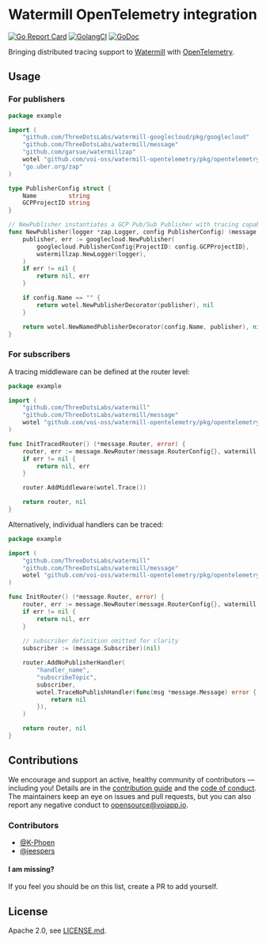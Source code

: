 # Watermill OpenTelemetry integration

[![Go Report Card](https://goreportcard.com/badge/github.com/voi-oss/watermill-opentelemetry?style=flat-square)](https://goreportcard.com/report/github.com/voi-oss/watermill-opentelemetry)
[![GolangCI](https://golangci.com/badges/github.com/voi-oss/watermill-opentelemetry.svg)](https://golangci.com/r/github.com/voi-oss/watermill-opentelemetry)
[![GoDoc](http://img.shields.io/badge/godoc-reference-5272B4.svg?style=flat-square)](https://pkg.go.dev/github.com/voi-oss/watermill-opentelemetry)

Bringing distributed tracing support to [Watermill](https://watermill.io/) with [OpenTelemetry](https://opentelemetry.io/). 

## Usage

### For publishers

```go
package example

import (
    "github.com/ThreeDotsLabs/watermill-googlecloud/pkg/googlecloud"
    "github.com/ThreeDotsLabs/watermill/message"
    "github.com/garsue/watermillzap"
    wotel "github.com/voi-oss/watermill-opentelemetry/pkg/opentelemetry"
    "go.uber.org/zap"
)

type PublisherConfig struct {
	Name         string
	GCPProjectID string
}

// NewPublisher instantiates a GCP Pub/Sub Publisher with tracing capabilities.
func NewPublisher(logger *zap.Logger, config PublisherConfig) (message.Publisher, error) {
	publisher, err := googlecloud.NewPublisher(
        googlecloud.PublisherConfig{ProjectID: config.GCPProjectID},
        watermillzap.NewLogger(logger),
    )
	if err != nil {
		return nil, err
	}

	if config.Name == "" {
		return wotel.NewPublisherDecorator(publisher), nil
	}

	return wotel.NewNamedPublisherDecorator(config.Name, publisher), nil
}
```

### For subscribers

A tracing middleware can be defined at the router level:

```go
package example

import (
	"github.com/ThreeDotsLabs/watermill"
	"github.com/ThreeDotsLabs/watermill/message"
    wotel "github.com/voi-oss/watermill-opentelemetry/pkg/opentelemetry"
)

func InitTracedRouter() (*message.Router, error) {
	router, err := message.NewRouter(message.RouterConfig{}, watermill.NopLogger{})
	if err != nil {
		return nil, err
	}

	router.AddMiddleware(wotel.Trace())

	return router, nil
}
```

Alternatively, individual handlers can be traced: 

```go
package example

import (
	"github.com/ThreeDotsLabs/watermill"
	"github.com/ThreeDotsLabs/watermill/message"
    wotel "github.com/voi-oss/watermill-opentelemetry/pkg/opentelemetry"
)

func InitRouter() (*message.Router, error) {
	router, err := message.NewRouter(message.RouterConfig{}, watermill.NopLogger{})
	if err != nil {
		return nil, err
	}
    
    // subscriber definition omitted for clarity
    subscriber := (message.Subscriber)(nil)

	router.AddNoPublisherHandler(
        "handler_name",
        "subscribeTopic",
        subscriber,
        wotel.TraceNoPublishHandler(func(msg *message.Message) error {
            return nil
        }),
    )

	return router, nil
}
```

## Contributions

We encourage and support an active, healthy community of contributors &mdash;
including you! Details are in the [contribution guide](CONTRIBUTING.md) and
the [code of conduct](CODE_OF_CONDUCT.md). The maintainers keep an eye on
issues and pull requests, but you can also report any negative conduct to
opensource@voiapp.io.

### Contributors

- [@K-Phoen](https://github.com/K-Phoen)
- [@jeespers](https://github.com/jeespers)

#### I am missing?

If you feel you should be on this list, create a PR to add yourself.

## License

Apache 2.0, see [LICENSE.md](LICENSE.md).